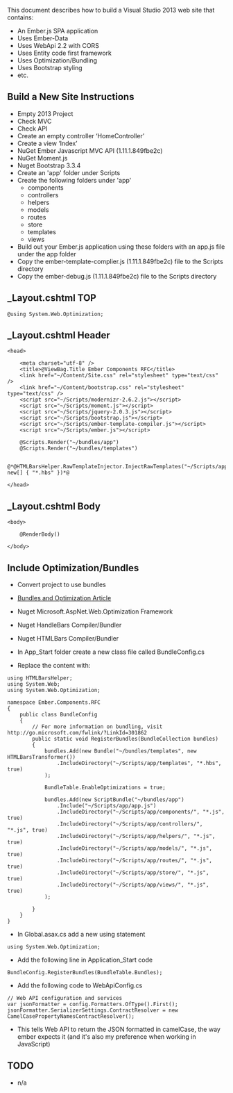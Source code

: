 ﻿This document describes how to build a Visual Studio 2013 web site that contains:

- An Ember.js SPA application
- Uses Ember-Data
- Uses WebApi 2.2 with CORS
- Uses Entity code first framework
- Uses Optimization/Bundling
- Uses Bootstrap styling
- etc.

## Build a New Site Instructions

- Empty 2013 Project
- Check MVC
- Check API
- Create an empty controller ‘HomeController’
- Create a view ‘Index’
- NuGet Ember Javascript MVC API (1.11.1.849fbe2c)
- NuGet Moment.js
- Nuget Bootstrap 3.3.4
- Create an 'app' folder under Scripts
- Create the following folders under 'app'
    - components
    - controllers
    - helpers
    - models
    - routes
    - store
    - templates
    - views
- Build out your Ember.js application using these folders with an app.js file under the app folder
- Copy the ember-template-complier.js (1.11.1.849fbe2c) file to the Scripts directory
- Copy the ember-debug.js (1.11.1.849fbe2c) file to the Scripts directory

## _Layout.cshtml TOP

    @using System.Web.Optimization;
   
## _Layout.cshtml Header

    <head>

        <meta charset="utf-8" />
        <title>@ViewBag.Title Ember Components RFC</title>
        <link href="~/Content/Site.css" rel="stylesheet" type="text/css" />
        <link href="~/Content/bootstrap.css" rel="stylesheet" type="text/css" />
        <script src="~/Scripts/modernizr-2.6.2.js"></script>
        <script src="~/Scripts/moment.js"></script>
        <script src="~/Scripts/jquery-2.0.3.js"></script>
        <script src="~/Scripts/bootstrap.js"></script>
        <script src="~/Scripts/ember-template-compiler.js"></script>
        <script src="~/Scripts/ember.js"></script>

        @Scripts.Render("~/bundles/app")
        @Scripts.Render("~/bundles/templates")

        @*@HTMLBarsHelper.RawTemplateInjector.InjectRawTemplates("~/Scripts/app/templates", new[] { "*.hbs" })*@

    </head>
 
## _Layout.cshtml Body

    <body>

        @RenderBody()

    </body>

## Include Optimization/Bundles

- Convert project to use bundles
- [Bundles and Optimization Article](http://www.mikesdotnetting.com/article/197/optimising-asp-net-web-pages-sites-bundling-and-minification)
- Nuget Microsoft.AspNet.Web.Optimization Framework
- Nuget HandleBars Compiler/Bundler
- Nuget HTMLBars Compiler/Bundler

- In App_Start folder create a new class file called BundleConfig.cs
- Replace the content with:

<pre><code>using HTMLBarsHelper;
using System.Web;
using System.Web.Optimization;

namespace Ember.Components.RFC
{
    public class BundleConfig
    {
        // For more information on bundling, visit http://go.microsoft.com/fwlink/?LinkId=301862
        public static void RegisterBundles(BundleCollection bundles)
        {
            bundles.Add(new Bundle("~/bundles/templates", new HTMLBarsTransformer())
                .IncludeDirectory("~/Scripts/app/templates", "*.hbs", true)
            );

            BundleTable.EnableOptimizations = true;

            bundles.Add(new ScriptBundle("~/bundles/app")
                .Include("~/Scripts/app/app.js")
                .IncludeDirectory("~/Scripts/app/components/", "*.js", true)
                .IncludeDirectory("~/Scripts/app/controllers/", "*.js", true)
                .IncludeDirectory("~/Scripts/app/helpers/", "*.js", true)
                .IncludeDirectory("~/Scripts/app/models/", "*.js", true)
                .IncludeDirectory("~/Scripts/app/routes/", "*.js", true)
                .IncludeDirectory("~/Scripts/app/store/", "*.js", true)
                .IncludeDirectory("~/Scripts/app/views/", "*.js", true)
            );

        }
    }
}
</code></pre>

- In Global.asax.cs add a new using statement

<pre><code>using System.Web.Optimization;</code></pre>

- Add the following line in Application_Start code

<pre><code>BundleConfig.RegisterBundles(BundleTable.Bundles);</code></pre>

- Add the following code to WebApiConfig.cs

<pre><code>// Web API configuration and services
var jsonFormatter = config.Formatters.OfType<JsonMediaTypeFormatter>().First();
jsonFormatter.SerializerSettings.ContractResolver = new CamelCasePropertyNamesContractResolver();
</code></pre>

- This tells Web API to return the JSON formatted in camelCase, the way ember expects it (and it's also my preference when working in JavaScript)

## TODO
- n/a

